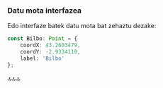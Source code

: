 ###  Datu mota interfazea

Edo interfaze batek datu mota bat zehaztu dezake:

```typescript
const Bilbo: Point = {
    coordX: 43.2603479,
    coordY: -2.9334110,
    label: 'Bilbo'
};
```

🔝🔝🔝